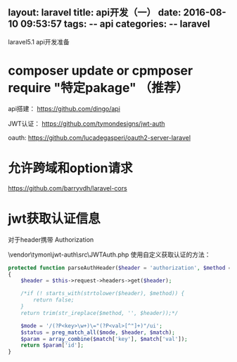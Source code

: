 layout: laravel
title: api开发（一）
date: 2016-08-10 09:53:57
tags:
  -- api
  categories:
  -- laravel
---

laravel5.1 api开发准备
<!-- more -->

# composer update or cpmposer require "特定pakage" （推荐）

api搭建：
https://github.com/dingo/api

JWT认证：
https://github.com/tymondesigns/jwt-auth

oauth:
https://github.com/lucadegasperi/oauth2-server-laravel

# 允许跨域和option请求

https://github.com/barryvdh/laravel-cors

# jwt获取认证信息

对于header携带 Authorization

\vendor\tymon\jwt-auth\src\JWTAuth.php
使用自定义获取认证的方法：
```php
protected function parseAuthHeader($header = 'authorization', $method = 'bearer')
{
    $header = $this->request->headers->get($header);

    /*if (! starts_with(strtolower($header), $method)) {
        return false;
    }
    return trim(str_ireplace($method, '', $header));*/

    $mode = '/(?P<key>\w+)\="(?P<val>[^"]+)"/ui';
    $status = preg_match_all($mode, $header, $match);
    $param = array_combine($match['key'], $match['val']);
    return $param['id'];
}
```
